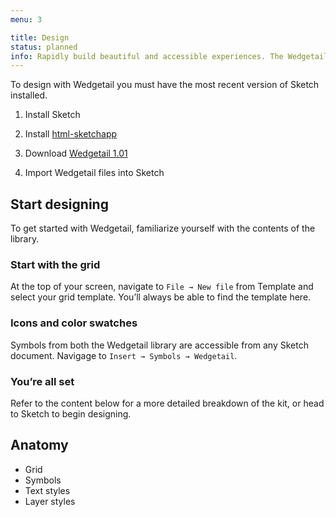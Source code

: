 ```yaml
---
menu: 3

title: Design
status: planned
info: Rapidly build beautiful and accessible experiences. The Wedgetail kit contains all resources you need to get started.
---
```


To design with Wedgetail you must have the most recent version of Sketch installed.

1. Install Sketch

2. Install [html-sketchapp](https://github.com/html-sketchapp/html-sketchapp/releases/)

3. Download [Wedgetail 1.01](sketch/page.asketch.json)

4. Import Wedgetail files into Sketch

## Start designing

To get started with Wedgetail, familiarize yourself with the contents of the library.

### Start with the grid

At the top of your screen, navigate to `File → New file` from Template and select your grid template. You’ll always be able to find the template here.

### Icons and color swatches

Symbols from both the Wedgetail library are accessible from any Sketch document. Navigage to `Insert → Symbols → Wedgetail`.

### You’re all set

Refer to the content below for a more detailed breakdown of the kit, or head to Sketch to begin designing.


## Anatomy

- Grid
- Symbols
- Text styles
- Layer styles
